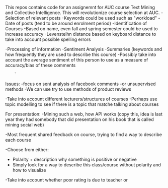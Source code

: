 This repos contains code for an assignemnt for AUC course Text Mining and Collective Intelligence.
This will revolutionize course selection at AUC.
-Selection of relevant posts
	   -Keywords could be used such as "workload"
	   -Date of posts (tend to be around enrolment period)
-Identification of Courses
		-Based on name, even fall and spring semester could be used to increase accuracy
		-Levensteihn distance based on keyboard distance to take into account possible spelling errors

-Processing of information
	    -Sentiment Analysis
	    -Summaries (keywords and how frequently they are used to describe this course)
	    -Possibly take into account the average sentiment of this person to use as a measure of accuracy/bias of these comments
	    
	    `
Issues:
-focus on sent analysis of facebook comments
-or unsupervised methods
-We can use try to use methods of product reviews

-Take into account different lecturers/structures of courses
-Perhaps use topic modelling to see if there is a topic that matche talking about courses
		  
For presentation:
-Mining such a web, how API works (copy this, idea is last year they had somebody that did presentation on his book that is called mining social web)


-Most frequent shared feedback on course, trying to find a way to describe each course

-Choose from either:
- Polarity + description why something is positive or negative
- Simply look for a way to describe this class/course without polarity and how to visualize

-Take into account whether poor rating is due to teacher or 